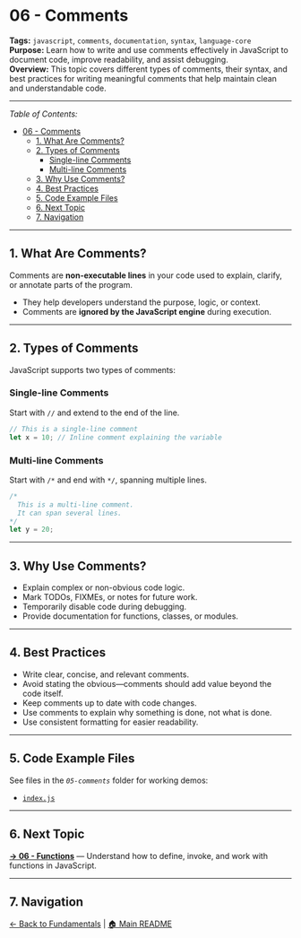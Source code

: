 # 06 - Comments

**Tags:** `javascript`, `comments`, `documentation`, `syntax`, `language-core`  
**Purpose:** Learn how to write and use comments effectively in JavaScript to document code, improve readability, and assist debugging.  
**Overview:** This topic covers different types of comments, their syntax, and best practices for writing meaningful comments that help maintain clean and understandable code.

---

_Table of Contents:_

- [06 - Comments](#06---comments)
  - [1. What Are Comments?](#1-what-are-comments)
  - [2. Types of Comments](#2-types-of-comments)
    - [Single-line Comments](#single-line-comments)
    - [Multi-line Comments](#multi-line-comments)
  - [3. Why Use Comments?](#3-why-use-comments)
  - [4. Best Practices](#4-best-practices)
  - [5. Code Example Files](#5-code-example-files)
  - [6. Next Topic](#6-next-topic)
  - [7. Navigation](#7-navigation)

---

## 1. What Are Comments?

Comments are **non-executable lines** in your code used to explain, clarify, or annotate parts of the program.

- They help developers understand the purpose, logic, or context.
- Comments are **ignored by the JavaScript engine** during execution.

---

## 2. Types of Comments

JavaScript supports two types of comments:

### Single-line Comments

Start with `//` and extend to the end of the line.

```js
// This is a single-line comment
let x = 10; // Inline comment explaining the variable
```

### Multi-line Comments

Start with `/*` and end with `*/`, spanning multiple lines.

```js
/*
  This is a multi-line comment.
  It can span several lines.
*/
let y = 20;
```

---

## 3. Why Use Comments?

- Explain complex or non-obvious code logic.  
- Mark TODOs, FIXMEs, or notes for future work.  
- Temporarily disable code during debugging.  
- Provide documentation for functions, classes, or modules.  

---

## 4. Best Practices

- Write clear, concise, and relevant comments.
- Avoid stating the obvious—comments should add value beyond the code itself.
- Keep comments up to date with code changes.
- Use comments to explain why something is done, not what is done.
- Use consistent formatting for easier readability.

---

## 5. Code Example Files

See files in the _`05-comments`_ folder for working demos:

- [`index.js`](index.js)  

---

## 6. Next Topic

**[→ 06 - Functions](../06-functions/README.md)** — Understand how to define, invoke, and work with functions in JavaScript.

---

## 7. Navigation

[← Back to Fundamentals](../README.md) | [🏠 Main README](../../README.md)
